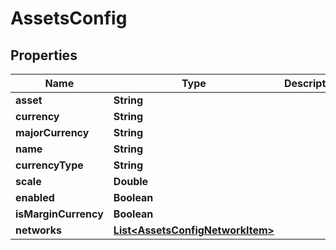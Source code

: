 
# AssetsConfig

## Properties
Name | Type | Description | Notes
------------ | ------------- | ------------- | -------------
**asset** | **String** |  | 
**currency** | **String** |  |  [optional]
**majorCurrency** | **String** |  |  [optional]
**name** | **String** |  |  [optional]
**currencyType** | **String** |  |  [optional]
**scale** | **Double** |  |  [optional]
**enabled** | **Boolean** |  |  [optional]
**isMarginCurrency** | **Boolean** |  |  [optional]
**networks** | [**List&lt;AssetsConfigNetworkItem&gt;**](AssetsConfigNetworkItem.md) |  |  [optional]



